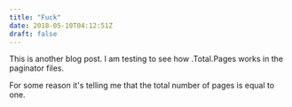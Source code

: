```yaml
---
title: "Fuck"
date: 2018-05-10T04:12:51Z
draft: false
---
```


This is another blog post. I am testing to see how .Total.Pages works in the paginator files.

For some reason it's telling me that the total number of pages is equal to one. 
